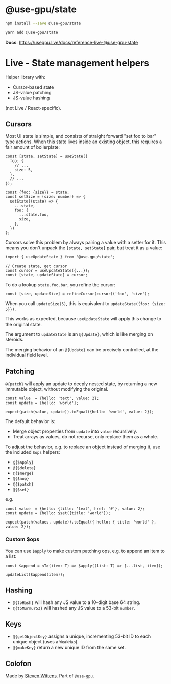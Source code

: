 # @use-gpu/state

```sh
npm install --save @use-gpu/state
```

```sh
yarn add @use-gpu/state
```

**Docs**: https://usegpu.live/docs/reference-live-@use-gpu-state

# Live - State management helpers

Helper library with:
- Cursor-based state
- JS-value patching
- JS-value hashing

(not Live / React-specific).

## Cursors

Most UI state is simple, and consists of straight forward "set foo to bar" type actions. When this state lives inside an existing object, this requires a fair amount of boilerplate:

```tsx
const [state, setState] = useState({
  foo: {
    // ...
    size: 5,
  },
  // ...
});

const {foo: {size}} = state;
const setSize = (size: number) => {
  setState((state) => {
    ...state,
    foo: {
      ...state.foo,
      size,
    },
  })
};
```

Cursors solve this problem by always pairing a value with a setter for it. This means you don't unpack the `[state, setState]` pair, but treat it as a value:

```tsx
import { useUpdateState } from '@use-gpu/state';

// Create state, get cursor
const cursor = useUpdateState({...});
const [state, updateState] = cursor;
```

To do a lookup `state.foo.bar`, you refine the cursor:

```tsx
const [size, updateSize] = refineCursor(cursor)('foo', 'size');
```

When you call `updateSize(5)`, this is equivalent to `updateState({foo: {size: 5}})`.

This works as expected, because `useUpdateState` will apply this change to the original state.

The argument to `updateState` is an `@{Update}`, which is like merging on steroids.

The merging behavior of an `@{Update}` can be precisely controlled, at the individual field level.


## Patching

`@{patch}` will apply an update to deeply nested state, by returning a new immutable object, without modifying the original.

```tsx
const value  = {hello: 'text', value: 2};
const update = {hello: 'world'};

expect(patch(value, update)).toEqual({hello: 'world', value: 2});
```

The default behavior is:
- Merge object properties from `update` into `value` recursively.
- Treat arrays as values, do not recurse, only replace them as a whole.

To adjust the behavior, e.g. to replace an object instead of merging it, use the included `$ops` helpers:

- `@{$apply}`
- `@{$delete}`
- `@{$merge}`
- `@{$nop}`
- `@{$patch}`
- `@{$set}`

e.g.

```tsx
const value  = {hello: {title: 'text', href: '#'}, value: 2};
const update = {hello: $set({title: 'world'});

expect(patch(values, update)).toEqual({ hello: { title: 'world' }, value: 2});
```

### Custom $ops

You can use `$apply` to make custom patching ops, e.g. to append an item to a list:

```tsx
const $append = <T>(item: T) => $apply((list: T) => [...list, item]);
  
updateList($append(item));
```

## Hashing

- `@{toHash}` will hash any JS value to a 10-digit base 64 string.
- `@{toMurmur53}` will hashed any JS value to a 53-bit `number`.

## Keys

- `@{getObjectKey}` assigns a unique, incrementing 53-bit ID to each unique object (uses a `WeakMap`).
- `@{makeKey}` return a new unique ID from the same set.

## Colofon

Made by [Steven Wittens](https://acko.net). Part of `@use-gpu`.
